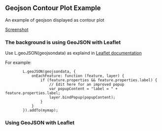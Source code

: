 ## Geojson Contour Plot Example

An example of geojson displayed as contour plot

[Screenshot](images/screenshot.png)

### The background is using GeoJSON with Leaflet

Use L.geoJSON(geojsondata) as explaind in  [Leaflet documentation](https://github.com/Leaflet/Leaflet/blob/master/docs/examples/geojson/index.md)

For example:

```
        L.geoJSON(geojsondata, {
            onEachFeature: function (feature, layer) {
                if (feature.properties && feature.properties.label) {
                    // Edit here for an improved popup
                    var popupContent = "label = " + feature.properties.label;
                    layer.bindPopup(popupContent);
                }
            }
        }).addTo(mymap);
```

### Using GeoJSON with Leaflet
